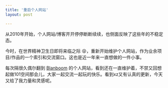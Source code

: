 ```yaml
---
title: '重启个人网站'
layout: post

---
```




从2010年开始，个人网站/博客开开停停断断续续，也侧面反映了这些年的不稳定态。

今时，在世界精神卫生日即将来临之际 😝，重新开始维护个人网站，作为业余项目/作品的一个索引和交流窗口。这也是近一年来一直想做的一件小事。

每次隔很久偶尔翻到 [Blanboom](https://blanboom.org) 的个人网站，看到还在一直维护着，不禁又回想起做101空间那会儿，大家一起交流一起玩的快乐。看到xz又有认真的更新，今天又给了我力量和灵感呢。

